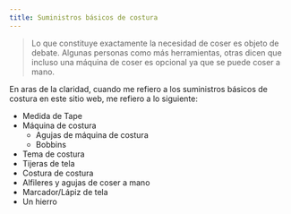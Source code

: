 ```yaml
---
title: Suministros básicos de costura
---
```


> Lo que constituye exactamente la necesidad de coser es objeto de debate. Algunas personas como más herramientas, otras dicen que incluso una máquina de coser es opcional ya que se puede coser a mano.

En aras de la claridad, cuando me refiero a los suministros básicos de costura en este sitio web, me refiero a lo siguiente:

-   Medida de Tape
-   Máquina de costura
    -   Agujas de máquina de costura
    -   Bobbins
-   Tema de costura
-   Tijeras de tela
-   Costura de costura
-   Alfileres y agujas de coser a mano
-   Marcador/Lápiz de tela
-   Un hierro
